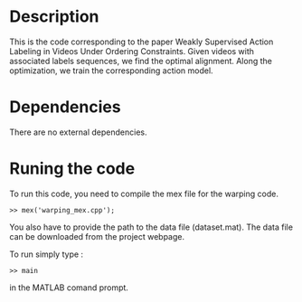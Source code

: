 Description
=====================================

This is the code corresponding to the paper Weakly Supervised Action Labeling in Videos Under Ordering Constraints. 
Given videos with associated labels sequences, we find the optimal alignment.
Along the optimization, we train the corresponding action model.

Dependencies
=====================================

There are no external dependencies.

Runing the code
=====================================

To run this code, you need to compile the mex file for the warping code.
```
>> mex('warping_mex.cpp');
```

You also have to provide the path to the data file (dataset.mat).
The data file can be downloaded from the project webpage.

To run simply type :
```
>> main
```
in the MATLAB comand prompt.
